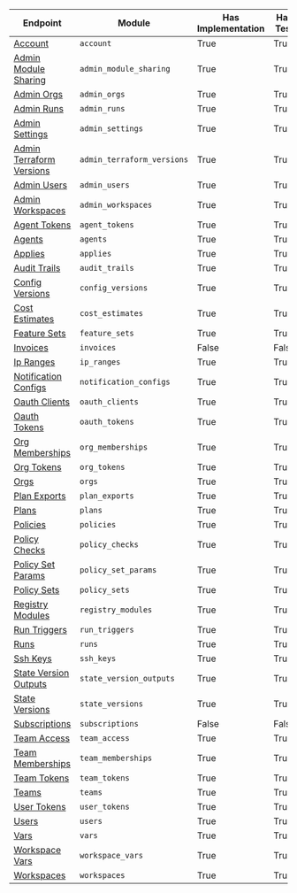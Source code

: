 | Endpoint                                                                                          | Module                     | Has Implementation   | Has Test   | Has Docs   |
|---------------------------------------------------------------------------------------------------|----------------------------|----------------------|------------|------------|
| [Account](https://www.terraform.io/docs/cloud/api/account.html)                                   | `account`                  | True                 | True       | True       |
| [Admin Module Sharing](https://www.terraform.io/docs/cloud/api/admin/module-sharing.html)         | `admin_module_sharing`     | True                 | True       | True       |
| [Admin Orgs](https://www.terraform.io/docs/cloud/api/admin/organizations.html)                    | `admin_orgs`               | True                 | True       | True       |
| [Admin Runs](https://www.terraform.io/docs/cloud/api/admin/runs.html)                             | `admin_runs`               | True                 | True       | True       |
| [Admin Settings](https://www.terraform.io/docs/cloud/api/admin/settings.html)                     | `admin_settings`           | True                 | True       | True       |
| [Admin Terraform Versions](https://www.terraform.io/docs/cloud/api/admin/terraform-versions.html) | `admin_terraform_versions` | True                 | True       | True       |
| [Admin Users](https://www.terraform.io/docs/cloud/api/admin/users.html)                           | `admin_users`              | True                 | True       | True       |
| [Admin Workspaces](https://www.terraform.io/docs/cloud/api/admin/workspaces.html)                 | `admin_workspaces`         | True                 | True       | True       |
| [Agent Tokens](https://www.terraform.io/docs/cloud/api/agent-tokens.html)                         | `agent_tokens`             | True                 | True       | True       |
| [Agents](https://www.terraform.io/docs/cloud/api/agents.html)                                     | `agents`                   | True                 | True       | True       |
| [Applies](https://www.terraform.io/docs/cloud/api/applies.html)                                   | `applies`                  | True                 | True       | True       |
| [Audit Trails](https://www.terraform.io/docs/cloud/api/audit-trails.html)                         | `audit_trails`             | True                 | True       | True       |
| [Config Versions](https://www.terraform.io/docs/cloud/api/configuration-versions.html)            | `config_versions`          | True                 | True       | True       |
| [Cost Estimates](https://www.terraform.io/docs/cloud/api/cost-estimates.html)                     | `cost_estimates`           | True                 | True       | True       |
| [Feature Sets](https://www.terraform.io/docs/cloud/api/feature-sets.html)                         | `feature_sets`             | True                 | True       | False      |
| [Invoices](https://www.terraform.io/docs/cloud/api/invoices.html)                                 | `invoices`                 | False                | False      | False      |
| [Ip Ranges](https://www.terraform.io/docs/cloud/api/ip-ranges.html)                               | `ip_ranges`                | True                 | True       | True       |
| [Notification Configs](https://www.terraform.io/docs/cloud/api/notification-configurations.html)  | `notification_configs`     | True                 | True       | True       |
| [Oauth Clients](https://www.terraform.io/docs/cloud/api/oauth-clients.html)                       | `oauth_clients`            | True                 | True       | True       |
| [Oauth Tokens](https://www.terraform.io/docs/cloud/api/oauth-tokens.html)                         | `oauth_tokens`             | True                 | True       | True       |
| [Org Memberships](https://www.terraform.io/docs/cloud/api/organization-memberships.html)          | `org_memberships`          | True                 | True       | True       |
| [Org Tokens](https://www.terraform.io/docs/cloud/api/organization-tokens.html)                    | `org_tokens`               | True                 | True       | True       |
| [Orgs](https://www.terraform.io/docs/cloud/api/organizations.html)                                | `orgs`                     | True                 | True       | True       |
| [Plan Exports](https://www.terraform.io/docs/cloud/api/plan-exports.html)                         | `plan_exports`             | True                 | True       | True       |
| [Plans](https://www.terraform.io/docs/cloud/api/plans.html)                                       | `plans`                    | True                 | True       | True       |
| [Policies](https://www.terraform.io/docs/cloud/api/policies.html)                                 | `policies`                 | True                 | True       | True       |
| [Policy Checks](https://www.terraform.io/docs/cloud/api/policy-checks.html)                       | `policy_checks`            | True                 | True       | True       |
| [Policy Set Params](https://www.terraform.io/docs/cloud/api/policy-set-params.html)               | `policy_set_params`        | True                 | True       | True       |
| [Policy Sets](https://www.terraform.io/docs/cloud/api/policy-sets.html)                           | `policy_sets`              | True                 | True       | True       |
| [Registry Modules](https://www.terraform.io/docs/cloud/api/modules.html)                          | `registry_modules`         | True                 | True       | True       |
| [Run Triggers](https://www.terraform.io/docs/cloud/api/run-triggers.html)                         | `run_triggers`             | True                 | True       | True       |
| [Runs](https://www.terraform.io/docs/cloud/api/run.html)                                          | `runs`                     | True                 | True       | True       |
| [Ssh Keys](https://www.terraform.io/docs/cloud/api/ssh-keys.html)                                 | `ssh_keys`                 | True                 | True       | True       |
| [State Version Outputs](https://www.terraform.io/docs/cloud/api/state-version-outputs.html)       | `state_version_outputs`    | True                 | True       | True       |
| [State Versions](https://www.terraform.io/docs/cloud/api/state-versions.html)                     | `state_versions`           | True                 | True       | True       |
| [Subscriptions](https://www.terraform.io/docs/cloud/api/subscriptions.html)                       | `subscriptions`            | False                | False      | False      |
| [Team Access](https://www.terraform.io/docs/cloud/api/team-access.html)                           | `team_access`              | True                 | True       | True       |
| [Team Memberships](https://www.terraform.io/docs/cloud/api/team-members.html)                     | `team_memberships`         | True                 | True       | True       |
| [Team Tokens](https://www.terraform.io/docs/cloud/api/team-tokens.html)                           | `team_tokens`              | True                 | True       | True       |
| [Teams](https://www.terraform.io/docs/cloud/api/teams.html)                                       | `teams`                    | True                 | True       | True       |
| [User Tokens](https://www.terraform.io/docs/cloud/api/user-tokens.html)                           | `user_tokens`              | True                 | True       | True       |
| [Users](https://www.terraform.io/docs/cloud/api/users.html)                                       | `users`                    | True                 | True       | True       |
| [Vars](https://www.terraform.io/docs/cloud/api/variables.html)                                    | `vars`                     | True                 | True       | True       |
| [Workspace Vars](https://www.terraform.io/docs/cloud/api/workspace-variables.html)                | `workspace_vars`           | True                 | True       | True       |
| [Workspaces](https://www.terraform.io/docs/cloud/api/workspaces.html)                             | `workspaces`               | True                 | True       | True       |